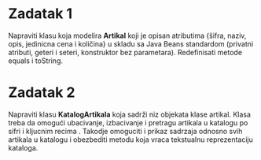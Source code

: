 # Zadatak 1

Napraviti klasu koja modelira **Artikal** koji je opisan atributima {šifra, naziv, opis, jedinicna cena i količina} u skladu sa Java Beans standardom
(privatni atributi, geteri i seteri, konstruktor bez parametara).
Redefinisati  metode equals i toString.

# Zadatak 2

Napraviti klasu **KatalogArtikala** koja sadrži niz objekata klase artikal.
Klasa treba da omogući ubacivanje, izbacivanje i pretragu artikala u katalogu po sifri i kljucnim recima .
Takodje omoguciti i prikaz sadrzaja odnosno svih artikala u katalogu i obezbediti metodu
koja vraca tekstualnu reprezentaciju kataloga.